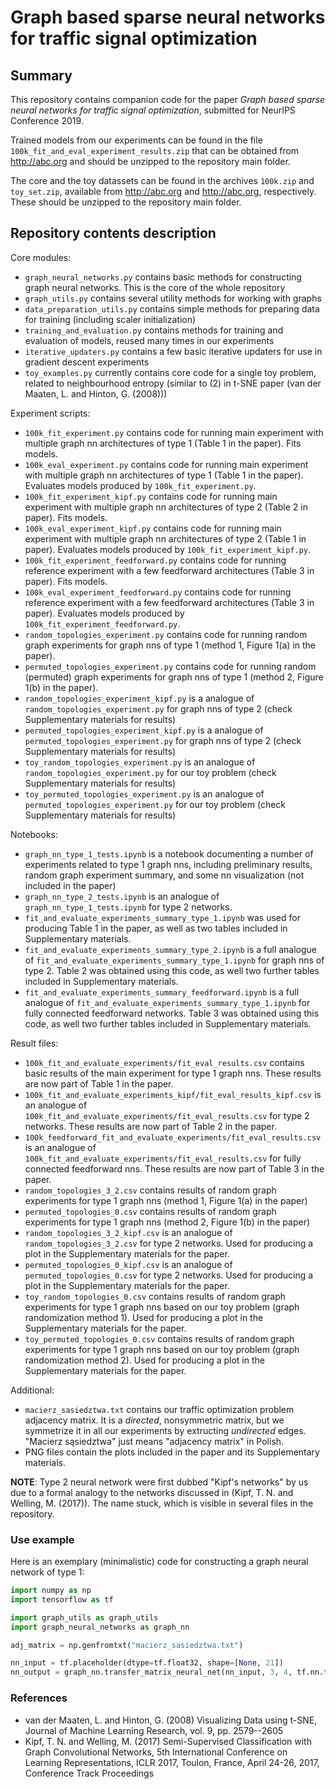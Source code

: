 # Graph based sparse neural networks for traffic signal optimization

## Summary

This repository contains companion code for the paper *Graph based sparse neural networks for traffic signal optimization*, submitted for NeurIPS Conference 2019.

Trained models from our experiments can be found in the file ``100k_fit_and_eval_experiment_results.zip`` that can be obtained from http://abc.org and should be unzipped to the repository main folder.

The core and the toy datassets can be found in the archives ``100k.zip`` and ``toy_set.zip``, available from http://abc.org and http://abc.org, respectively. These should be unzipped to the repository main folder.

## Repository contents description

Core modules:

* ``graph_neural_networks.py`` contains basic methods for constructing graph neural networks. This is the core of the whole repository
* ``graph_utils.py`` contains several utility methods for working with graphs
* ``data_preparation_utils.py`` contains simple methods for preparing data for training (including scaler initialization)
* ``training_and_evaluation.py`` contains methods for training and evaluation of models, reused many times in our experiments
* ``iterative_updaters.py`` contains a few basic iterative updaters for use in gradient descent experiments
* ``toy_examples.py`` currently contains core code for a single toy problem, related to neighbourhood entropy (similar to (2) in t-SNE paper (van der Maaten, L. and Hinton, G. (2008)))  

Experiment scripts:

* ``100k_fit_experiment.py`` contains code for running main experiment with multiple graph nn architectures of type 1 (Table 1 in the paper). Fits models.
* ``100k_eval_experiment.py`` contains code for running main experiment with multiple graph nn architectures of type 1 (Table 1 in the paper). Evaluates models produced by ``100k_fit_experiment.py``.
* ``100k_fit_experiment_kipf.py`` contains code for running main experiment with multiple graph nn architectures of type 2 (Table 2 in paper). Fits models.
* ``100k_eval_experiment_kipf.py`` contains code for running main experiment with multiple graph nn architectures of type 2 (Table 1 in paper). Evaluates models produced by ``100k_fit_experiment_kipf.py``.
* ``100k_fit_experiment_feedforward.py`` contains code for running reference experiment with a few feedforward architectures (Table 3 in paper). Fits models.
* ``100k_eval_experiment_feedforward.py`` contains code for running reference experiment with a few feedforward architectures (Table 3 in paper). Evaluates models produced by ``100k_fit_experiment_feedforward.py``.
* ``random_topologies_experiment.py`` contains code for running random graph experiments for graph nns of type 1 (method 1, Figure 1(a) in the paper).
* ``permuted_topologies_experiment.py`` contains code for running random (permuted) graph experiments for graph nns of type 1 (method 2, Figure 1(b) in the paper).
* ``random_topologies_experiment_kipf.py`` is a analogue of ``random_topologies_experiment.py`` for graph nns of type 2 (check Supplementary materials for results)
* ``permuted_topologies_experiment_kipf.py`` is a analogue of ``permuted_topologies_experiment.py`` for graph nns of type 2 (check Supplementary materials for results)
* ``toy_random_topologies_experiment.py`` is an analogue of ``random_topologies_experiment.py`` for our toy problem (check Supplementary materials for results)
* ``toy_permuted_topologies_experiment.py`` is an analogue of ``permuted_topologies_experiment.py`` for our toy problem (check Supplementary materials for results)

Notebooks:

* ``graph_nn_type_1_tests.ipynb`` is a notebook documenting a number of experiments related to type 1 graph nns, including preliminary results, random graph experiment summary, and some nn visualization (not included in the paper) 
* ``graph_nn_type_2_tests.ipynb`` is an analogue of ``graph_nn_type_1_tests.ipynb`` for type 2 networks.
* ``fit_and_evaluate_experiments_summary_type_1.ipynb`` was used for producing Table 1 in the paper, as well as two tables included in Supplementary materials.
* ``fit_and_evaluate_experiments_summary_type_2.ipynb`` is a full analogue of ``fit_and_evaluate_experiments_summary_type_1.ipynb`` for graph nns of type 2. Table 2 was obtained using this code, as well two further tables included in Supplementary materials.
* ``fit_and_evaluate_experiments_summary_feedforward.ipynb`` is a full analogue of ``fit_and_evaluate_experiments_summary_type_1.ipynb`` for fully connected feedforward networks. Table 3 was obtained using this code, as well two further tables included in Supplementary materials.

Result files:

* ``100k_fit_and_evaluate_experiments/fit_eval_results.csv`` contains basic results of the main experiment for type 1 graph nns. These results are now part of Table 1 in the paper.
*  ``100k_fit_and_evaluate_experiments_kipf/fit_eval_results_kipf.csv`` is an analogue of ``100k_fit_and_evaluate_experiments/fit_eval_results.csv`` for type 2 networks. These results are now part of Table 2 in the paper.
* ``100k_feedforward_fit_and_evaluate_experiments/fit_eval_results.csv`` is an analogue of  ``100k_fit_and_evaluate_experiments/fit_eval_results.csv`` for fully connected feedforward nns. These results are now part of Table 3 in the paper. 
* ``random_topologies_3_2.csv`` contains results of random graph experiments for type 1 graph nns (method 1, Figure 1(a) in the paper)
* ``permuted_topologies_0.csv`` contains results of random graph experiments for type 1 graph nns (method 2, Figure 1(b) in the paper)
* ``random_topologies_3_2_kipf.csv`` is an analogue of ``random_topologies_3_2.csv`` for type 2 networks. Used for producing a plot in the Supplementary materials for the paper.
* ``permuted_topologies_0_kipf.csv`` is an analogue of ``permuted_topologies_0.csv`` for type 2 networks. Used for producing a plot in the Supplementary materials for the paper.
* ``toy_random_topologies_0.csv`` contains results of random graph experiments for type 1 graph nns based on our toy problem (graph randomization method 1). Used for producing a plot in the Supplementary materials for the paper.
* ``toy_permuted_topologies_0.csv`` contains results of random graph experiments for type 1 graph nns based on our toy problem (graph randomization method 2). Used for producing a plot in the Supplementary materials for the paper.

Additional:

* ``macierz_sasiedztwa.txt`` contains our traffic optimization problem adjacency matrix. It is a _directed_, nonsymmetric matrix, but we symmetrize it in all our experiments by extructing _undirected_ edges. "Macierz sąsiedztwa" just means "adjacency matrix" in Polish.
* PNG files contain the plots included in the paper and its Supplementary materials.

**NOTE**: Type 2 neural network were first dubbed "Kipf's networks" by us due to a formal analogy to the networks discussed in (Kipf, T. N. and Welling, M. (2017)). The name stuck, which is visible in several files in the repository.

### Use example

Here is an exemplary (minimalistic) code for constructing a graph neural network of type 1:

```py
import numpy as np
import tensorflow as tf

import graph_utils as graph_utils
import graph_neural_networks as graph_nn

adj_matrix = np.genfromtxt("macierz_sasiedztwa.txt")

nn_input = tf.placeholder(dtype=tf.float32, shape=[None, 21])
nn_output = graph_nn.transfer_matrix_neural_net(nn_input, 3, 4, tf.nn.tanh, adj_matrix, verbose=True)
```

### References

* van der Maaten, L. and Hinton, G. (2008) Visualizing Data using t-SNE, Journal of Machine Learning Research, vol. 9, pp. 2579--2605
* Kipf, T. N. and Welling, M. (2017) Semi-Supervised Classification with Graph Convolutional Networks, 5th International Conference on Learning Representations, ICLR 2017, Toulon, France, April 24-26, 2017, Conference Track Proceedings